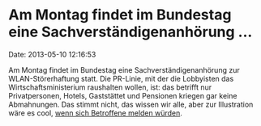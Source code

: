 Am Montag findet im Bundestag eine Sachverständigenanhörung \...
================================================================

Date: 2013-05-10 12:16:53

Am Montag findet im Bundestag eine Sachverständigenanhörung zur
WLAN-Störerhaftung statt. Die PR-Linie, mit der die Lobbyisten das
Wirtschaftsministerium raushalten wollen, ist: das betrifft nur
Privatpersonen, Hotels, Gaststättet und Pensionen kriegen gar keine
Abmahnungen. Das stimmt nicht, das wissen wir alle, aber zur
Illustration wäre es cool, [wenn sich Betroffene melden
würden](http://www.internet-law.de/2013/05/aufruf-zum-thema-filesharingstorerhaftung.html).
